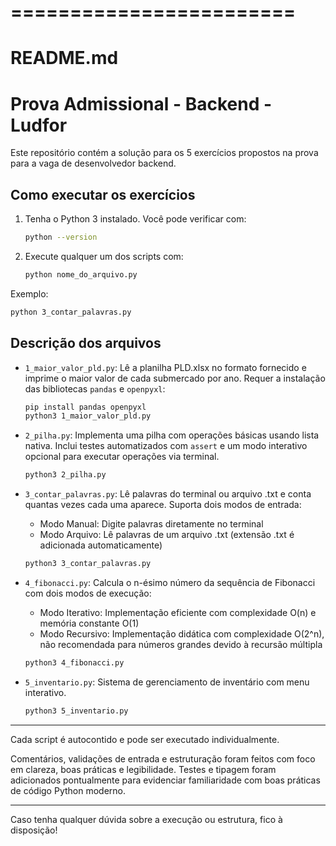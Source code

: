 # ========================
# README.md

# Prova Admissional - Backend - Ludfor

Este repositório contém a solução para os 5 exercícios propostos na prova para a vaga de desenvolvedor backend.

## Como executar os exercícios

1. Tenha o Python 3 instalado. Você pode verificar com:
   ```bash
   python --version
   ```

2. Execute qualquer um dos scripts com:
   ```bash
   python nome_do_arquivo.py
   ```

Exemplo:
```bash
python 3_contar_palavras.py
```

## Descrição dos arquivos

- `1_maior_valor_pld.py`: Lê a planilha PLD.xlsx no formato fornecido e imprime o maior valor de cada submercado por ano. Requer a instalação das bibliotecas `pandas` e `openpyxl`:
  ```bash
  pip install pandas openpyxl
  python3 1_maior_valor_pld.py
  ```
  
- `2_pilha.py`: Implementa uma pilha com operações básicas usando lista nativa. Inclui testes automatizados com `assert` e um modo interativo opcional para executar operações via terminal.
  ```bash
  python3 2_pilha.py
  ```

- `3_contar_palavras.py`: Lê palavras do terminal ou arquivo .txt e conta quantas vezes cada uma aparece. Suporta dois modos de entrada:
  - Modo Manual: Digite palavras diretamente no terminal
  - Modo Arquivo: Lê palavras de um arquivo .txt (extensão .txt é adicionada automaticamente)
  ```bash
  python3 3_contar_palavras.py
  ```

- `4_fibonacci.py`: Calcula o n-ésimo número da sequência de Fibonacci com dois modos de execução:
  - Modo Iterativo: Implementação eficiente com complexidade O(n) e memória constante O(1)
  - Modo Recursivo: Implementação didática com complexidade O(2^n), não recomendada para números grandes devido à recursão múltipla
  ```bash
  python3 4_fibonacci.py
  ```

- `5_inventario.py`: Sistema de gerenciamento de inventário com menu interativo.
  ```bash
  python3 5_inventario.py
  ```
---

Cada script é autocontido e pode ser executado individualmente.

Comentários, validações de entrada e estruturação foram feitos com foco em clareza, boas práticas e legibilidade. Testes e tipagem foram adicionados pontualmente para evidenciar familiaridade com boas práticas de código Python moderno.

---

Caso tenha qualquer dúvida sobre a execução ou estrutura, fico à disposição!

